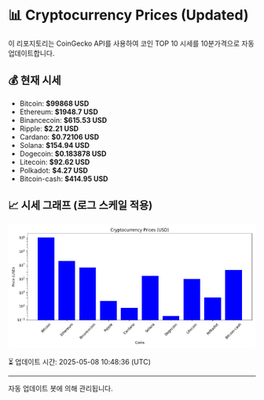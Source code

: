 
# 📊 Cryptocurrency Prices (Updated)

이 리포지토리는 CoinGecko API를 사용하여 코인 TOP 10 시세를 10분가격으로 자동 업데이트합니다.

## 💰 현재 시세
- Bitcoin: **$99868 USD**
- Ethereum: **$1948.7 USD**
- Binancecoin: **$615.53 USD**
- Ripple: **$2.21 USD**
- Cardano: **$0.72106 USD**
- Solana: **$154.94 USD**
- Dogecoin: **$0.183878 USD**
- Litecoin: **$92.62 USD**
- Polkadot: **$4.27 USD**
- Bitcoin-cash: **$414.95 USD**

## 📈 시세 그래프 (로그 스케일 적용)
![Crypto Prices](crypto_prices.png)

⏳ 업데이트 시간: 2025-05-08 10:48:36 (UTC)

---
자동 업데이트 봇에 의해 관리됩니다.
